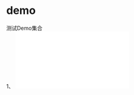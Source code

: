 # demo
测试Demo集合   
1、
![use web worker webassembly opencv(C++) to find images diffident](/webpack5-worker-wasm-demo/README.md)
